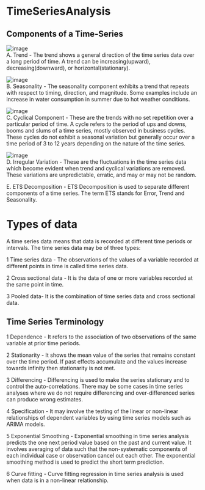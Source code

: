 # TimeSeriesAnalysis


## Components of a Time-Series <br/>
![image](https://github.com/user-attachments/assets/35566dfd-9ba8-489c-bdfe-1b3a04b88eaf) <br/>
A. Trend - The trend shows a general direction of the time series data over a long period of time. A trend can be increasing(upward), decreasing(downward), or horizontal(stationary). <br/>

![image](https://github.com/user-attachments/assets/e57425d8-9d7b-4a57-807d-471b2d96a159) <br/>
B. Seasonality - The seasonality component exhibits a trend that repeats with respect to timing, direction, and magnitude. Some examples include an increase in water consumption in summer due to hot weather conditions. <br/>

![image](https://github.com/user-attachments/assets/68f15fdc-1079-4789-b7d2-3155c11c2e19) <br/>
C. Cyclical Component - These are the trends with no set repetition over a particular period of time. A cycle refers to the period of ups and downs, booms and slums of a time series, mostly observed in business cycles. <br/> These cycles do not exhibit a seasonal variation but generally occur over a time period of 3 to 12 years depending on the nature of the time series. <br/>

![image](https://github.com/user-attachments/assets/57b127ba-4105-4f93-832a-7674776e8644) <br/>
D. Irregular Variation - These are the fluctuations in the time series data which become evident when trend and cyclical variations are removed. These variations are unpredictable, erratic, and may or may not be random. <br/>

E. ETS Decomposition - ETS Decomposition is used to separate different components of a time series. The term ETS stands for Error, Trend and Seasonality. <br/>

# Types of data <br/> 

A time series data means that data is recorded at different time periods or intervals. The time series data may be of three types: <br/>

1 Time series data - The observations of the values of a variable recorded at different points in time is called time series data. <br/>

2 Cross sectional data - It is the data of one or more variables recorded at the same point in time. <br/>

3 Pooled data- It is the combination of time series data and cross sectional data. <br/>


## Time Series Terminology<br/>

1 Dependence - It refers to the association of two observations of the same variable at prior time periods.<br/>

2 Stationarity - It shows the mean value of the series that remains constant over the time period. If past effects accumulate and the values increase towards infinity then stationarity is not met.<br/>

3 Differencing - Differencing is used to make the series stationary and to control the auto-correlations. There may be some cases in time series analyses where we do not require differencing and over-differenced series can produce wrong estimates.<br/>

4 Specification - It may involve the testing of the linear or non-linear relationships of dependent variables by using time series models such as ARIMA models.<br/>

5 Exponential Smoothing - Exponential smoothing in time series analysis predicts the one next period value based on the past and current value. It involves averaging of data such that the non-systematic components of each individual case or observation cancel out each other. The exponential smoothing method is used to predict the short term prediction.<br/>

6 Curve fitting - Curve fitting regression in time series analysis is used when data is in a non-linear relationship.<br/>

